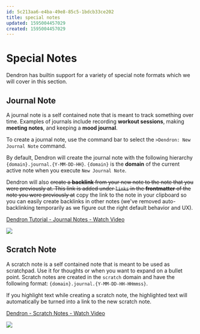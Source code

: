 ```yaml
---
id: 5c213aa6-e4ba-49e8-85c5-1bdcb33ce202
title: special notes
updated: 1595004457029
created: 1595004457029
---
```


# Special Notes

Dendron has builtin support for a variety of special note formats which we will cover in this section.

## Journal Note

A journal note is a self contained note that is meant to track something over time. Examples of journals include recording **workout sessions**, making **meeting notes**, and keeping a **mood journal**.

To create a journal note, use the command bar to select the `>Dendron: New Journal Note` command. 

By default, Dendron will create the journal note with the following hierarchy `{domain}.journal.{Y-MM-DD-HH}`. `{domain}` is the **domain** of the current active note when you execute `New Journal Note`.

Dendron will also ~~create a **backlink** from your new note to the note that you were previously at. This link is added under `links` in the **frontmatter** of the note you were previously at~~ copy the link to the note in your clipboard so you can easily create backlinks in other notes (we've removed auto-backlinking temporarily as we figure out the right default behavior and UX). 

<a href="https://www.loom.com/share/da562a166af9427e908a76be8bc38355"> <p>Dendron Tutorial - Journal Notes - Watch Video</p> <img src="https://cdn.loom.com/sessions/thumbnails/da562a166af9427e908a76be8bc38355-with-play.gif"> </a>

## Scratch Note

A scratch note is a self contained note that is meant to be used as scratchpad. Use it for thoughts or when you want to expand on a bullet point. Scratch notes are created in the `scratch` domain and have the following format: `{domain}.journal.{Y-MM-DD-HH-HHmmss}`.

If you highlight text while creating a scratch note, the highlighted text will automatically be turned into a link to the new scratch note. 

<a href="https://www.loom.com/share/104a3e0bb10f4012a831194d02483e4a"> <p>Dendron - Scratch Notes - Watch Video</p> <img style="max-width:300px;" src="https://cdn.loom.com/sessions/thumbnails/104a3e0bb10f4012a831194d02483e4a-with-play.gif"> </a>